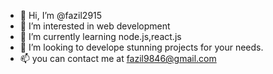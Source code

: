 - 👋 Hi, I’m @fazil2915
- 👀 I’m interested in web development 
- 🌱 I’m currently learning node.js,react.js
- 💞️ I’m looking to develope stunning projects for your needs.
- 📫 you can contact me at fazil9846@gmail.com

<!---
fazil2915/fazil2915 is a ✨ special ✨ repository because its `README.md` (this file) appears on your GitHub profile.
You can click the Preview link to take a look at your changes.
--->
